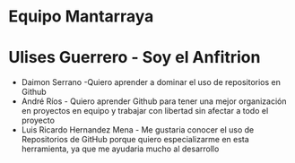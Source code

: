 # Equipo Mantarraya
# Ulises Guerrero - Soy el Anfitrion
- Daimon Serrano -Quiero aprender a dominar el uso de repositorios en Github
- André Ríos - Quiero aprender Github para tener una mejor organización en proyectos en equipo y trabajar con libertad sin afectar a todo el proyecto
- Luis Ricardo Hernandez Mena - Me gustaria conocer el uso de Repositorios de GitHub porque quiero especializarme en esta herramienta, ya que me ayudaria mucho al desarrollo 
